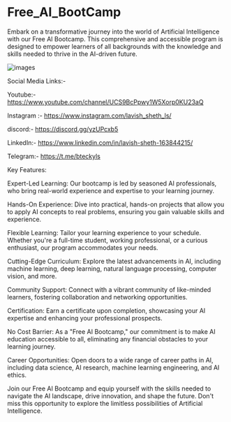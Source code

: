 # Free_AI_BootCamp
Embark on a transformative journey into the world of Artificial Intelligence with our Free AI Bootcamp. This comprehensive and accessible program is designed to empower learners of all backgrounds with the knowledge and skills needed to thrive in the AI-driven future.

![images](https://github.com/lavishsheth/Free_AI_BootCamp/assets/109017996/6f2ba66b-de05-49c0-b6ab-5af06244b215)


Social Media Links:-

Youtube:- https://www.youtube.com/channel/UCS9BcPpwy1W5Xorp0KU23aQ

Instagram :- https://www.instagram.com/lavish_sheth_ls/

discord:- https://discord.gg/yzUPcxb5

LinkedIn:- https://www.linkedin.com/in/lavish-sheth-163844215/

Telegram:- https://t.me/bteckyls


Key Features:

Expert-Led Learning: Our bootcamp is led by seasoned AI professionals, who bring real-world experience and expertise to your learning journey.

Hands-On Experience: Dive into practical, hands-on projects that allow you to apply AI concepts to real problems, ensuring you gain valuable skills and experience.

Flexible Learning: Tailor your learning experience to your schedule. Whether you're a full-time student, working professional, or a curious enthusiast, our program accommodates your needs.

Cutting-Edge Curriculum: Explore the latest advancements in AI, including machine learning, deep learning, natural language processing, computer vision, and more.

Community Support: Connect with a vibrant community of like-minded learners, fostering collaboration and networking opportunities.

Certification: Earn a certificate upon completion, showcasing your AI expertise and enhancing your professional prospects.

No Cost Barrier: As a "Free AI Bootcamp," our commitment is to make AI education accessible to all, eliminating any financial obstacles to your learning journey.

Career Opportunities: Open doors to a wide range of career paths in AI, including data science, AI research, machine learning engineering, and AI ethics.

Join our Free AI Bootcamp and equip yourself with the skills needed to navigate the AI landscape, drive innovation, and shape the future. Don't miss this opportunity to explore the limitless possibilities of Artificial Intelligence.
